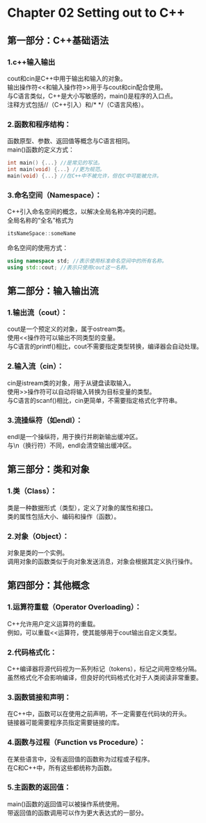 # Chapter 02 Setting out to C++  
## 第一部分：C++基础语法
### 1.c++输入输出  
cout和cin是C++中用于输出和输入的对象。  
输出操作符<<和输入操作符>>用于与cout和cin配合使用。  
与C语言类似，C++是大小写敏感的，main()是程序的入口点。  
注释方式包括//（C++引入）和/* */（C语言风格）。

### 2.函数和程序结构：  
函数原型、参数、返回值等概念与C语言相同。  
main()函数的定义方式：
```c++
int main() {...} //是常见的写法。  
int main(void) {...} //更为规范。  
main(void) {...} //在C++中不被允许，但在C中可能被允许。  
```

### 3.命名空间（Namespace）：  
C++引入命名空间的概念，以解决全局名称冲突的问题。  
全局名称的“全名”格式为
```c++
itsNameSpace::someName    
```
命名空间的使用方式：  
```c++
using namespace std; //表示使用标准命名空间中的所有名称。  
using std::cout; //表示只使用cout这一名称。  
```

## 第二部分：输入输出流

### 1.输出流（cout）：
cout是一个预定义的对象，属于ostream类。  
使用<<操作符可以输出不同类型的变量。  
与C语言的printf()相比，cout不需要指定类型转换，编译器会自动处理。  
### 2.输入流（cin）：
cin是istream类的对象，用于从键盘读取输入。  
使用>>操作符可以自动将输入转换为目标变量的类型。  
与C语言的scanf()相比，cin更简单，不需要指定格式化字符串。  
### 3.流操纵符（如endl）：
endl是一个操纵符，用于换行并刷新输出缓冲区。  
与\n（换行符）不同，endl会清空输出缓冲区。  

## 第三部分：类和对象
### 1.类（Class）：
类是一种数据形式（类型），定义了对象的属性和接口。  
类的属性包括大小、编码和操作（函数）。  
### 2.对象（Object）：
对象是类的一个实例。  
调用对象的函数类似于向对象发送消息，对象会根据其定义执行操作。  

## 第四部分：其他概念
### 1.运算符重载（Operator Overloading）：
C++允许用户定义运算符的重载。  
例如，可以重载<<运算符，使其能够用于cout输出自定义类型。  
### 2.代码格式化：
C++编译器将源代码视为一系列标记（tokens），标记之间用空格分隔。  
虽然格式化不会影响编译，但良好的代码格式化对于人类阅读非常重要。  
### 3.函数链接和声明：
在C++中，函数可以在使用之前声明，不一定需要在代码块的开头。  
链接器可能需要程序员指定需要链接的库。  
### 4.函数与过程（Function vs Procedure）：
在某些语言中，没有返回值的函数称为过程或子程序。  
在C和C++中，所有这些都统称为函数。  
### 5.主函数的返回值：
main()函数的返回值可以被操作系统使用。  
带返回值的函数调用可以作为更大表达式的一部分。  
